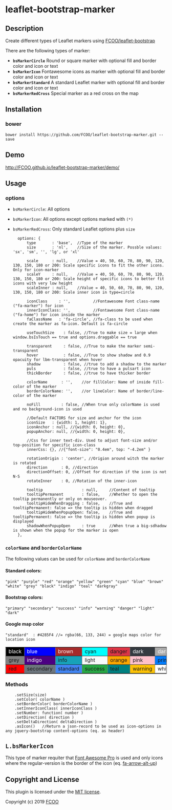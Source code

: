 # leaflet-bootstrap-marker
>


## Description
Create different types of Leaflet markers using [FCOO/leaflet-bootstrap](https://github.com/FCOO/leaflet-bootstrap)  

There are the following types of marker:

- **`bsMarkerCircle`** Round or square marker with optional fill and border color and icon or text
- **`bsMarkerIcon`** Fontawesome icons as marker with optional fill and border color and icon or text
- **`bsMarkerStandard`** A standard Leaflet marker with optional fill and border color and icon or text
- **`bsMarkerRedCross`** Special marker as a red cross on the map

## Installation
### bower
`bower install https://github.com/FCOO/leaflet-bootstrap-marker.git --save`

## Demo
http://FCOO.github.io/leaflet-bootstrap-marker/demo/ 

## Usage

### options 
- `bsMarkerCircle`: All options
- `bsMarkerIcon`: All options except options marked with `(*)`
- `bsMarkerRedCross`: Only standard Leaflet options plus `size`

        options: {
            type       : 'base',  //Type of the marker
            size       : 'nl',    //Size of the marker. Possble values: 'sx', 'sm', '', 'lg', or 'xl'

            scale      : null,    //Value = 40, 50, 60, 70, 80, 90, 120, 130, 150, 180 or 200: Scale specific icons to fit the other icons. Only for icon-marker
            scaleY     : null,    //Value = 40, 50, 60, 70, 80, 90, 120, 130, 150, 180 or 200: Scale height of specific icons to better fit icons with very low height
            scaleInner : null,    //Value = 40, 50, 60, 70, 80, 90, 120, 130, 150, 180 or 200: Scale inner icon in type=circle

            iconClass     : '',          //Fontawesome Font class-name ("fa-marker") for icon
            innerIconClass: '',          //Fontawesome Font class-name ("fa-home") for icon inside the marker
            faClassName   : 'fa-circle', //fa-class to be used when create the marker as fa-icon. Default is fa-circle

            useTouchSize    : false, //True to make size = large when window.bsIsTouch == true and options.draggable == true

            transparent     : false, //True to make the marker semi-transparent
            hover           : false, //True to show shadow and 0.9 opacuity for lbm-transparent when hover
            shadow          : false, //true to add a shadow to the marker
            puls            : false, //true to have a pulsart icon
            thickBorder     : false, //true to have thicker border

            colorName      : '',    //or fillColor: Name of inside fill-color of the marker
            borderColorName: '',    //or lineColor: Name of border/line-color of the marker

            noFill         : false, //When true only colorName is used and no background-icon is used

            //Default FACTORS for size and anchor for the icon
            iconSize   : {width: 1, height: 1},
            iconAnchor : null, //{width: 0, height: 0},
            popupAnchor: null, //{width: 0, height: 0},

            //Css for inner text-div. Used to adjust font-size and/or top-position for specific icon-class
            innerCss: {}, //{"font-size": "0.4em", top: "-4.2em" }

            rotationOrigin : 'center', //Origion around witch the marker is rotated
            direction      : 0, //direction
            directionOffset: 0, //Offset for direction if the icon is not N-S
            rotateInner    : 0, //Rotation of the inner-icon

            tooltip                 : null,     //Content of tooltip
            tooltipPermanent        : false,    //Whether to open the tooltip permanently or only on mouseover.
            tooltipHideWhenDragging : false,    //True and tooltipPermanent: false => the tooltip is hidden when dragged
            tooltipHideWhenPopupOpen: false,    //True and tooltipPermanent: false => the tooltip is hidden when popup is displayed
            shadowWhenPopupOpen     : true      //When true a big-sdhadow is shown when the popup for the marker is open
        },

### `colorName` and `borderColorName`
The following values can be used for `colorName` and `borderColorName`
#### Standard colors:

    "pink" "purple" "red" "orange" "yellow" "green" "cyan" "blue" "brown" "white" "grey" "black" "indigo" "teal" "darkgray"     

#### Bootstrap colors:

	"primary" "secondary" "success" "info" "warning" "danger" "light" "dark"

#### Google map color

    "standard"  : #4285F4 //= rgba(66, 133, 244) = google maps color for location icon

<table border=1>
<tr>
    <td style="background-color: black; color:white">black</td>
    <td style="background-color: blue; color:white">blue</td>
    <td style="background-color: brown; color:white">brown</td>
    <td style="background-color: cyan">cyan</td>
    <td style="background-color: rgb(220, 53, 69)">danger</td>
    <td style="background-color: rgb(52, 58, 64); color:white">dark</td>
    <td style="background-color: darkgray; color:white">darkgray</td>
    <td style="background-color: green">green</td>
</tr><tr>
    <td style="background-color: grey">grey</td>
    <td style="background-color: indigo; color:white">indigo</td>
    <td style="background-color: rgb(23, 162, 184)">info</td>
    <td style="background-color: rgb(248, 249, 250)">light</td>
    <td style="background-color: orange">orange</td>
    <td style="background-color: pink">pink</td>
    <td style="background-color: rgb(0, 123, 255)">primary</td>
    <td style="background-color: purple; color:white">purple</td>
</tr><tr>
    <td style="background-color: red">red</td>
    <td style="background-color: rgb(108, 117, 125)">secondary</td>
    <td style="background-color: #4285F4">standard</td>
    <td style="background-color: rgb(40, 167, 69)">success</td>
    <td style="background-color: teal">teal</td>
    <td style="background-color: rgb(255, 193, 7)">warning</td>
    <td style="background-color: white">white</td>
    <td style="background-color: yellow">yellow</td>
</tr>
</table>

### Methods

        .setSize(size)
        .setColor( colorName )
        .setBorderColor( borderColorName )
        .setInnerIconClass( innerIconClass )
        .setNumber: function( number )
        .setDirection( direction )
        .setDeltaDirection( deltaDirection )
        .asIcon()   //Return a json-record to be used as icon-options in any jquery-bootstrap content-options (eq. as header)


## `L.bsMarkerIcon`
This type of marker requiter that [Font Awesome Pro](https://fontawesome.com/pro) is used and only icons where the regular-version is the border of the icon (eq. [fa-arrow-alt-up](https://fontawesome.com/icons/arrow-alt-up?style=solid))



<!-- 
### options
| Id | Type | Default | Description |
| :--: | :--: | :-----: | --- |
| options1 | boolean | true | If <code>true</code> the ... |
| options2 | string | null | Contain the ... |

 -->


## Copyright and License
This plugin is licensed under the [MIT license](https://github.com/FCOO/leaflet-bootstrap-marker/LICENSE).

Copyright (c) 2019 [FCOO](https://github.com/FCOO)

